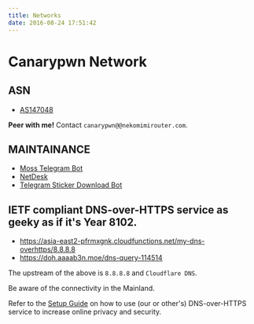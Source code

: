```yaml
---
title: Networks
date: 2016-08-24 17:51:42
---
```


# Canarypwn Network

## ASN
- [AS147048](https://bgp.he.net/AS147048)

**Peer with me!** Contact `canarypwn@@nekomimirouter.com`.

## MAINTAINANCE
- [Moss Telegram Bot](https://t.me/stanford_moss_cn_bot) 
- [NetDesk](https://pan.aaaab3n.moe)
- [Telegram Sticker Download Bot](https://t.me/StickerDownloader_114514bot)
## IETF compliant DNS-over-HTTPS service as geeky as if it's Year 8102.

- https://asia-east2-pfrmxgnk.cloudfunctions.net/my-dns-overhttps/8.8.8.8
- https://doh.aaaab3n.moe/dns-query-114514

The upstream of the above is `8.8.8.8` and `Cloudflare DNS`.

Be aware of the connectivity in the Mainland.

Refer to the [Setup Guide](https://dns-over-https.com/setup/) on how to use (our or other's) DNS-over-HTTPS service to increase online privacy and security.